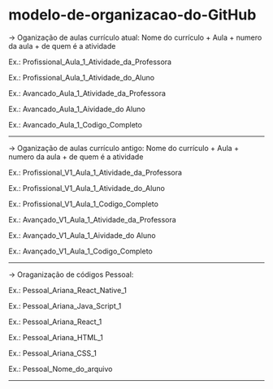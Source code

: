 # modelo-de-organizacao-do-GitHub

-> Oganização de aulas currículo atual:
   Nome do currículo + Aula + numero da aula + de quem é a atividade

Ex.: Profissional_Aula_1_Atividade_da_Professora

Ex.: Profissional_Aula_1_Atividade_do_Aluno


Ex.: Avancado_Aula_1_Atividade_da_Professora

Ex.: Avancado_Aula_1_Aividade_do Aluno

Ex.: Avancado_Aula_1_Codigo_Completo

--------------------------------------------------------------------------------
-> Oganização de aulas currículo antigo:
Nome do currículo + Aula + numero da aula + de quem é a atividade

Ex.: Profissional_V1_Aula_1_Atividade_da_Professora

Ex.: Profissional_V1_Aula_1_Atividade_do_Aluno

Ex.: Profissional_V1_Aula_1_Codigo_Completo

Ex.: Avançado_V1_Aula_1_Atividade_da_Professora

Ex.: Avançado_V1_Aula_1_Aividade_do Aluno

Ex.: Avançado_V1_Aula_1_Codigo_Completo

--------------------------------------------------------------------------------
-> Oraganização de códigos Pessoal:

Ex.: Pessoal_Ariana_React_Native_1

Ex.: Pessoal_Ariana_Java_Script_1

Ex.: Pessoal_Ariana_React_1

Ex.: Pessoal_Ariana_HTML_1

Ex.: Pessoal_Ariana_CSS_1

Ex.: Pessoal_Nome_do_arquivo

--------------------------------------------------------------------------------

